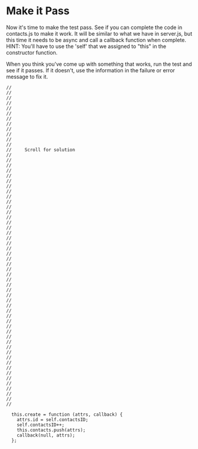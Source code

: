 # Make it Pass

Now it's time to make the test pass.  See if you can complete the code in contacts.js to make it work.  It will be similar to what we have in server.js, but this time it needs to be async and call a callback function when complete.  HINT: You'll have to use the 'self' that we assigned to "this" in the constructor function.

When you think you've come up with something that works, run the test and see if it passes.  If it doesn't, use the information in the failure or error message to fix it.
```
//
//
//
//
//
//
//
//
//
//
//
//
//     Scroll for solution
//
//
//
//
//
//
//
//
//
//
//
//
//
//
//
//
//
//
//
//
//
//
//
//
//
//
//
//
//
//
//
//
//
//
//
//
//
//
//
//
//
//
//
//
//
//
//
//
//

  this.create = function (attrs, callback) {
    attrs.id = self.contactsID;
    self.contactsID++;
    this.contacts.push(attrs);
    callback(null, attrs);
  };

```